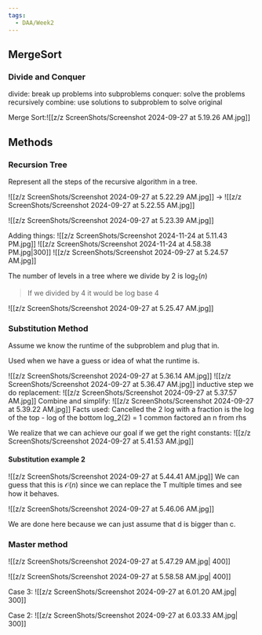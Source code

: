 ```yaml
---
tags:
  - DAA/Week2
---
```

## MergeSort
### Divide and Conquer

divide: break up problems into subproblems
conquer: solve the problems recursively 
combine: use solutions to subproblem to solve original

Merge Sort:![[z/z ScreenShots/Screenshot 2024-09-27 at 5.19.26 AM.jpg]]

## Methods
### Recursion Tree

Represent all the steps of the recursive algorithm in a tree.

![[z/z ScreenShots/Screenshot 2024-09-27 at 5.22.29 AM.jpg]]
->
![[z/z ScreenShots/Screenshot 2024-09-27 at 5.22.55 AM.jpg]]

![[z/z ScreenShots/Screenshot 2024-09-27 at 5.23.39 AM.jpg]]

Adding things:
![[z/z ScreenShots/Screenshot 2024-11-24 at 5.11.43 PM.jpg]]
![[z/z ScreenShots/Screenshot 2024-11-24 at 4.58.38 PM.jpg|300]]
![[z/z ScreenShots/Screenshot 2024-09-27 at 5.24.57 AM.jpg]]

The number of levels in a tree where we divide by 2 is $\log_{2}(n)$

> If we divided by 4 it would be log base 4

![[z/z ScreenShots/Screenshot 2024-09-27 at 5.25.47 AM.jpg]]

### Substitution Method

Assume we know the runtime of the subproblem and plug that in.

Used when we have a guess or idea of what the runtime is.

![[z/z ScreenShots/Screenshot 2024-09-27 at 5.36.14 AM.jpg]]
![[z/z ScreenShots/Screenshot 2024-09-27 at 5.36.47 AM.jpg]]
inductive step we do replacement: ![[z/z ScreenShots/Screenshot 2024-09-27 at 5.37.57 AM.jpg]]
Combine and simplify:
![[z/z ScreenShots/Screenshot 2024-09-27 at 5.39.22 AM.jpg]]
Facts used: 
	Cancelled the 2
	log with a fraction is the log of the top - log of the bottom
	log_2(2) = 1
	common factored an n from rhs

We realize that we can achieve our goal if we get the right constants:
![[z/z ScreenShots/Screenshot 2024-09-27 at 5.41.53 AM.jpg]]

#### Substitution example 2
![[z/z ScreenShots/Screenshot 2024-09-27 at 5.44.41 AM.jpg]]
We can guess that this is $\mathcal{O}(n)$ since we can replace the T multiple times and see how it behaves.

![[z/z ScreenShots/Screenshot 2024-09-27 at 5.46.06 AM.jpg]]

We are done here because we can just assume that d is bigger than c.
### Master method

![[z/z ScreenShots/Screenshot 2024-09-27 at 5.47.29 AM.jpg| 400]]

![[z/z ScreenShots/Screenshot 2024-09-27 at 5.58.58 AM.jpg| 400]]

Case 3:
![[z/z ScreenShots/Screenshot 2024-09-27 at 6.01.20 AM.jpg| 300]]

Case 2: 
![[z/z ScreenShots/Screenshot 2024-09-27 at 6.03.33 AM.jpg| 300]]
